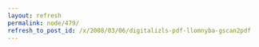 ```yaml
---
layout: refresh
permalink: node/479/
refresh_to_post_id: /x/2008/03/06/digitalizls-pdf-llomnyba-gscan2pdf
---
```

